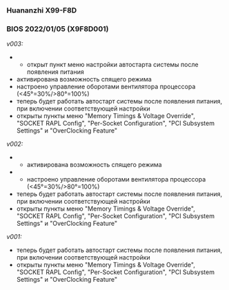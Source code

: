 ### Huananzhi X99-F8D
### BIOS 2022/01/05 (X9F8D001)

*v003:*
* + открыт пункт меню настройки автостарта системы после появления питания
* активирована возможность спящего режима
* настроено управление оборотами вентилятора процессора (<45°=30%/>80°=100%)
* теперь будет работать автостарт системы после появления питания, при включении соответствующей настройки
* открыты пункты меню "Memory Timings & Voltage Override", "SOCKET RAPL Config", "Per-Socket Configuration", "PCI Subsystem Settings" и "OverClocking Feature"

*v002:*
* + активирована возможность спящего режима
* + настроено управление оборотами вентилятора процессора (<45°=30%/>80°=100%)
* теперь будет работать автостарт системы после появления питания, при включении соответствующей настройки
* открыты пункты меню "Memory Timings & Voltage Override", "SOCKET RAPL Config", "Per-Socket Configuration", "PCI Subsystem Settings" и "OverClocking Feature"

*v001:*
* теперь будет работать автостарт системы после появления питания, при включении соответствующей настройки
* открыты пункты меню "Memory Timings & Voltage Override", "SOCKET RAPL Config", "Per-Socket Configuration", "PCI Subsystem Settings" и "OverClocking Feature"
